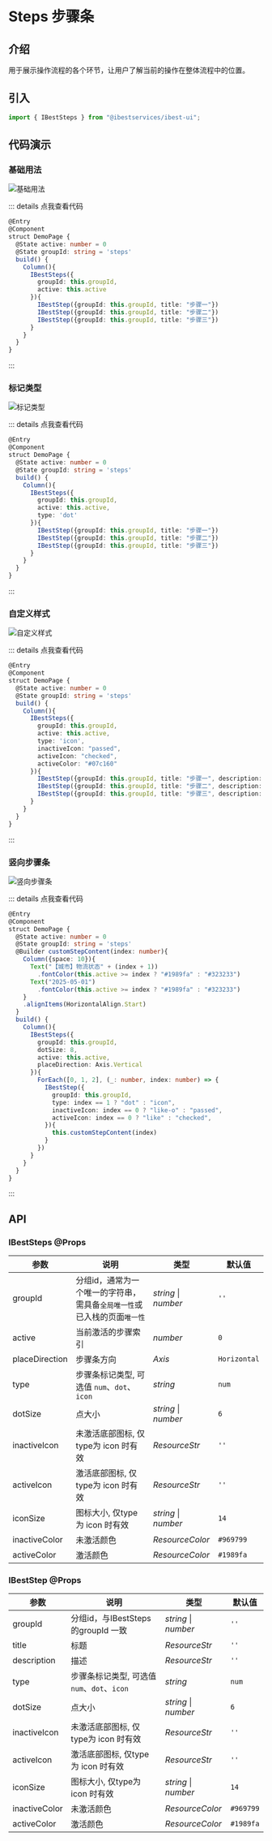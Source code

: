 # Steps 步骤条

## 介绍

用于展示操作流程的各个环节，让用户了解当前的操作在整体流程中的位置。
 
## 引入

```ts
import { IBestSteps } from "@ibestservices/ibest-ui";
```

## 代码演示

### 基础用法

![基础用法](./images/base.png)

::: details 点我查看代码
```ts
@Entry
@Component
struct DemoPage {
  @State active: number = 0
  @State groupId: string = 'steps'
  build() {
    Column(){
      IBestSteps({
        groupId: this.groupId,
        active: this.active
      }){
        IBestStep({groupId: this.groupId, title: "步骤一"})
        IBestStep({groupId: this.groupId, title: "步骤二"})
        IBestStep({groupId: this.groupId, title: "步骤三"})
      }
    }
  }
}
```
:::

### 标记类型

![标记类型](./images/mark-type.png)

::: details 点我查看代码
```ts
@Entry
@Component
struct DemoPage {
  @State active: number = 0
  @State groupId: string = 'steps'
  build() {
    Column(){
      IBestSteps({
        groupId: this.groupId,
        active: this.active,
        type: 'dot'
      }){
        IBestStep({groupId: this.groupId, title: "步骤一"})
        IBestStep({groupId: this.groupId, title: "步骤二"})
        IBestStep({groupId: this.groupId, title: "步骤三"})
      }
    }
  }
}
```
:::

### 自定义样式

![自定义样式](./images/style.png)

::: details 点我查看代码
```ts
@Entry
@Component
struct DemoPage {
  @State active: number = 0
  @State groupId: string = 'steps'
  build() {
    Column(){
      IBestSteps({
        groupId: this.groupId,
        active: this.active,
        type: 'icon',
        inactiveIcon: "passed",
        activeIcon: "checked",
        activeColor: "#07c160"
      }){
        IBestStep({groupId: this.groupId, title: "步骤一", description: "一些描述信息"})
        IBestStep({groupId: this.groupId, title: "步骤二", description: "一些描述信息"})
        IBestStep({groupId: this.groupId, title: "步骤三", description: "一些描述信息"})
      }
    }
  }
}
```
:::

### 竖向步骤条

![竖向步骤条](./images/vertical.png)

::: details 点我查看代码
```ts
@Entry
@Component
struct DemoPage {
  @State active: number = 0
  @State groupId: string = 'steps'
  @Builder customStepContent(index: number){
    Column({space: 10}){
      Text("【城市】物流状态" + (index + 1))
        .fontColor(this.active >= index ? "#1989fa" : "#323233")
      Text("2025-05-01")
        .fontColor(this.active >= index ? "#1989fa" : "#323233")
    }
    .alignItems(HorizontalAlign.Start)
  }
  build() {
    Column(){
      IBestSteps({
        groupId: this.groupId,
        dotSize: 8,
        active: this.active,
        placeDirection: Axis.Vertical
      }){
        ForEach([0, 1, 2], (_: number, index: number) => {
          IBestStep({
            groupId: this.groupId,
            type: index == 1 ? "dot" : "icon",
            inactiveIcon: index == 0 ? "like-o" : "passed",
            activeIcon: index == 0 ? "like" : "checked",
          }){
            this.customStepContent(index)
          }
        })
      }
    }
  }
}
```
:::

## API

### IBestSteps @Props

| 参数         | 说明                                      | 类型      | 默认值     |
| ------------ | -----------------------------------------| --------- | ---------- |
| groupId      | 分组id，通常为一个唯一的字符串，需具备`全局唯一性`或已入栈的页面`唯一性`| _string_ \| _number_ | `''`|
| active       | 当前激活的步骤索引                          | _number_ | `0` |
| placeDirection| 步骤条方向                                | _Axis_ | `Horizontal` |
| type         | 步骤条标记类型, 可选值 `num`、`dot`、`icon`  | _string_ |  `num`  |
| dotSize      | 点大小                                    | _string_ \| _number_ |  `6`  |
| inactiveIcon | 未激活底部图标, 仅type为 icon 时有效         | _ResourceStr_ |  `''`  |
| activeIcon   | 激活底部图标, 仅type为 icon 时有效           | _ResourceStr_ |  `''`  |
| iconSize     | 图标大小, 仅type为 icon 时有效              | _string_ \| _number_ |  `14`  |
| inactiveColor| 未激活颜色                                 | _ResourceColor_ |  `#969799`  |
| activeColor  | 激活颜色                                   | _ResourceColor_ |  `#1989fa`  |

### IBestStep @Props

| 参数         | 说明                                      | 类型      | 默认值     |
| ------------ | -----------------------------------------| --------- | ---------- |
| groupId      | 分组id，与IBestSteps的groupId 一致         | _string_ \| _number_ | `''`|
| title        | 标题                                      | _ResourceStr_ | `''` |
| description  | 描述                                      | _ResourceStr_ | `''` |
| type         | 步骤条标记类型, 可选值 `num`、`dot`、`icon`  | _string_ |  `num`  |
| dotSize      | 点大小                                    | _string_ \| _number_ |  `6`  |
| inactiveIcon | 未激活底部图标, 仅type为 icon 时有效         | _ResourceStr_ |  `''`  |
| activeIcon   | 激活底部图标, 仅type为 icon 时有效           | _ResourceStr_ |  `''`  |
| iconSize     | 图标大小, 仅type为 icon 时有效              | _string_ \| _number_ |  `14`  |
| inactiveColor| 未激活颜色                                 | _ResourceColor_ |  `#969799`  |
| activeColor  | 激活颜色                                   | _ResourceColor_ |  `#1989fa`  |